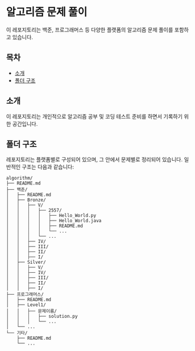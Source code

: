 # 알고리즘 문제 풀이

이 레포지토리는 백준, 프로그래머스 등 다양한 플랫폼의 알고리즘 문제 풀이를 포함하고 있습니다.

## 목차

- [소개](#소개)
- [폴더 구조](#폴더-구조)

## 소개

이 레포지토리는 개인적으로 알고리즘 공부 및 코딩 테스트 준비를 하면서 기록하기 위한 공간입니다.

## 폴더 구조

레포지토리는 플랫폼별로 구성되어 있으며, 그 안에서 문제별로 정리되어 있습니다. 일반적인 구조는 다음과 같습니다:

```plaintext
algorithm/
├── README.md
├── 백준/
│   ├── README.md
│   ├── Bronze/
│   │   ├── V/
│   │   │   ├── 2557/
│   │   │   │   ├── Hello_World.py
│   │   │   │   ├── Hello_World.java
│   │   │   │   ├── README.md
│   │   │   │   └── ...
│   │   │   └── ...
│   │   ├── IV/
│   │   ├── III/
│   │   ├── II/
│   │   ├── I/
│   ├── Silver/
│   │   ├── V/
│   │   ├── IV/
│   │   ├── III/
│   │   ├── II/
│   │   ├── I/
├── 프로그래머스/
│   ├── README.md
│   ├── Level1/
│   │   ├── 문제이름/
│   │   │   ├── solution.py
│   │   │   └── ...
│   └── ...
└── 기타/
    ├── README.md
    └── ...
